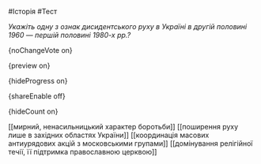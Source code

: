 #Історія #Тест

*Укажіть одну з ознак дисидентського руху в Україні в другій половині 1960 — першій половині 1980-х рр.?*

{noChangeVote on}

{preview on}

{hideProgress on}

{shareEnable off}

{hideCount on}

[[мирний, ненасильницький характер боротьби]]
[[поширення руху лише в західних областях України]]
[[координація масових антиурядових акцій з московськими групами]]
[[домінування релігійної течії, її підтримка православною церквою]]
